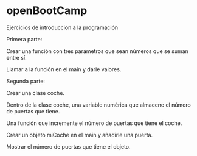 # openBootCamp
Ejercicios de introduccion a la programación

Primera parte:

Crear una función con tres parámetros que sean números que se suman entre sí.

Llamar a la función en el main y darle valores.

Segunda parte:

Crear una clase coche.

Dentro de la clase coche, una variable numérica que almacene el número de puertas que tiene.

Una función que incremente el número de puertas que tiene el coche.

Crear un objeto miCoche en el main y añadirle una puerta.

Mostrar el número de puertas que tiene el objeto.
